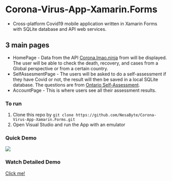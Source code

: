 # Corona-Virus-App-Xamarin.Forms
- Cross-platform Covid19 mobile application written in Xamarin Forms with SQLite database and API web services.

## 3 main pages
 - HomePage - Data from the API [Corona.lmao.ninja](https://corona.lmao.ninja/) from will be displayed. The user will be able to check the death, recovery, and cases from a Global perspective or from a certain country. 
 - SelfAssesmentPage - The users will be asked to do a self-assessment if they have Covid or not, the result will then be saved in a local SQLite database. The questions are from [Ontario Self-Assessment](https://covid-19.ontario.ca/self-assessment/).
 - AccountPage - This is where users see all their assessment results.

### To run
1. Clone this repo by ```git clone https://github.com/NesaByte/Corona-Virus-App-Xamarin.Forms.git```
2. Open Visual Studio and run the App with an emulator

### Quick Demo
![](https://github.com/NesaByte/Corona-Virus-App-Xamarin.Forms/blob/master/Assets/corovi.gif)

### Watch Detailed Demo
[Click me!](https://youtu.be/-VH3UXwPsWA)
